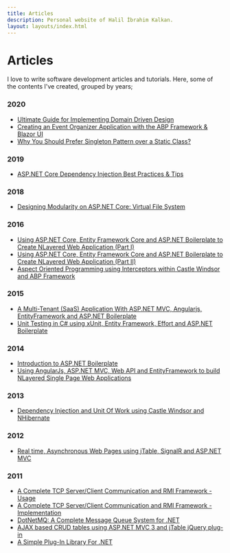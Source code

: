 ```yaml
---
title: Articles
description: Personal website of Halil İbrahim Kalkan.
layout: layouts/index.html
---
```

<h1 class="display-4">Articles</h1>

<p class="lead">
I love to write software development articles and tutorials. Here, some of the contents I've created, grouped by years;
</p>

### 2020

* [Ultimate Guide for Implementing Domain Driven Design](https://docs.abp.io/en/abp/latest/Domain-Driven-Design-Implementation-Guide)
* [Creating an Event Organizer Application with the ABP Framework & Blazor UI](https://community.abp.io/articles/creating-an-event-organizer-application-with-the-blazor-ui-wbe0sf2z)
* [Why You Should Prefer Singleton Pattern over a Static Class?](https://medium.com/volosoft/why-you-should-prefer-singleton-pattern-over-a-static-class-a37731edb34f)

### 2019

* [ASP.NET Core Dependency Injection Best Practices & Tips](https://medium.com/volosoft/asp-net-core-dependency-injection-best-practices-tips-tricks-c6e9c67f9d96)

### 2018

* [Designing Modularity on ASP.NET Core: Virtual File System](https://medium.com/volosoft/designing-modularity-on-asp-net-core-virtual-file-system-2dd2cc2078bd)

### 2016

* [Using ASP.NET Core, Entity Framework Core and ASP.NET Boilerplate to Create NLayered Web Application (Part I)](https://www.codeproject.com/Articles/1115763/Using-ASP-NET-Core-Entity-Framework-Core-and-ASP-N)
* [Using ASP.NET Core, Entity Framework Core and ASP.NET Boilerplate to Create NLayered Web Application (Part II)](https://www.codeproject.com/Articles/1117216/Using-ASP-NET-Core-Entity-Framework-Core-and-ASP)
* [Aspect Oriented Programming using Interceptors within Castle Windsor and ABP Framework](https://www.codeproject.com/Articles/1080517/Aspect-Oriented-Programming-using-Interceptors-wit)

### 2015

* [A Multi-Tenant (SaaS) Application With ASP.NET MVC, Angularjs, EntityFramework and ASP.NET Boilerplate](https://www.codeproject.com/Articles/1043326/A-Multi-Tenant-SaaS-Application-With-ASP-NET-MVC-A)
* [Unit Testing in C# using xUnit, Entity Framework, Effort and ASP.NET Boilerplate](https://www.codeproject.com/Articles/871786/Unit-Testing-in-Csharp-using-xUnit-Entity-Framewor)

### 2014

* [Introduction to ASP.NET Boilerplate](https://www.codeproject.com/Articles/768664/Introduction-to-ASP-NET-Boilerplate)
* [Using AngularJs, ASP.NET MVC, Web API and EntityFramework to build NLayered Single Page Web Applications](https://www.codeproject.com/Articles/791740/Using-AngularJs-ASP-NET-MVC-Web-API-and-EntityFram)

### 2013

* [Dependency Injection and Unit Of Work using Castle Windsor and NHibernate](https://www.codeproject.com/Articles/543810/Dependency-Injection-and-Unit-Of-Work-using-Castle)

### 2012

* [Real time, Asynchronous Web Pages using jTable, SignalR and ASP.NET MVC](https://www.codeproject.com/Articles/315938/Real-time-Asynchronous-Web-Pages-using-jTable-Sign)

### 2011

* [A Complete TCP Server/Client Communication and RMI Framework - Usage](https://www.codeproject.com/Articles/153938/TCP-Server-Client-Communication-Usage)
* [A Complete TCP Server/Client Communication and RMI Framework - Implementation](https://www.codeproject.com/Articles/155282/TCP-Server-Client-Communication-Implementation)
* [DotNetMQ: A Complete Message Queue System for .NET](https://www.codeproject.com/Articles/193611/DotNetMQ-A-Complete-Message-Queue-System-for-NET)
* [AJAX based CRUD tables using ASP.NET MVC 3 and jTable jQuery plug-in](https://www.codeproject.com/Articles/277576/AJAX-based-CRUD-tables-using-ASP-NET-MVC-3-and-jTa)
* [A Simple Plug-In Library For .NET](https://www.codeproject.com/Articles/182970/A-Simple-Plug-In-Library-For-NET)